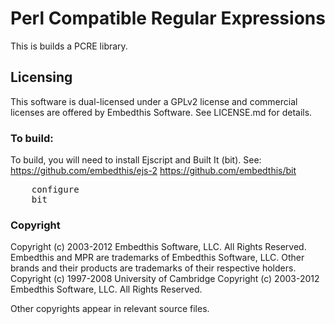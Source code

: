 Perl Compatible Regular Expressions
===

This is builds a PCRE library.

Licensing
---

This software is dual-licensed under a GPLv2 license and commercial licenses are offered by Embedthis Software.
See LICENSE.md for details.

### To build:

To build, you will need to install Ejscript and Built It (bit). See:
    https://github.com/embedthis/ejs-2
    https://github.com/embedthis/bit

<pre>
    configure
    bit
</pre>

### Copyright

Copyright (c) 2003-2012 Embedthis Software, LLC. All Rights Reserved.
Embedthis and MPR are trademarks of Embedthis Software, LLC. Other
brands and their products are trademarks of their respective holders.
Copyright (c) 1997-2008 University of Cambridge
Copyright (c) 2003-2012 Embedthis Software, LLC. All Rights Reserved.

Other copyrights appear in relevant source files.
